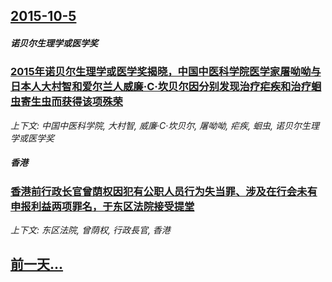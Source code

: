## [2015-10-5](/news/2015/10/5/index.md)

##### 诺贝尔生理学或医学奖
### [2015年诺贝尔生理学或医学奖揭晓，中国中医科学院医学家屠呦呦与日本人大村智和爱尔兰人威廉·C·坎贝尔因分别发现治疗疟疾和治疗蛔虫寄生虫而获得该项殊荣 ](/news/2015/10/5/2015年诺贝尔生理学或医学奖揭晓-中国中医科学院医学家屠呦呦与日本人大村智和爱尔兰人威廉-C-坎贝尔因分别发现治疗疟疾.md)
_上下文: 中国中医科学院, 大村智, 威廉·C·坎贝尔, 屠呦呦, 疟疾, 蛔虫, 诺贝尔生理学或医学奖_

##### 香港
### [香港前行政长官曾荫权因犯有公职人员行为失当罪、涉及在行会未有申报利益两项罪名，于东区法院接受提堂 ](/news/2015/10/5/香港前行政长官曾荫权因犯有公职人员行为失当罪-涉及在行会未有申报利益两项罪名-于东区法院接受提堂.md)
_上下文: 东区法院, 曾荫权, 行政長官, 香港_

## [前一天...](/news/2015/10/4/index.md)

